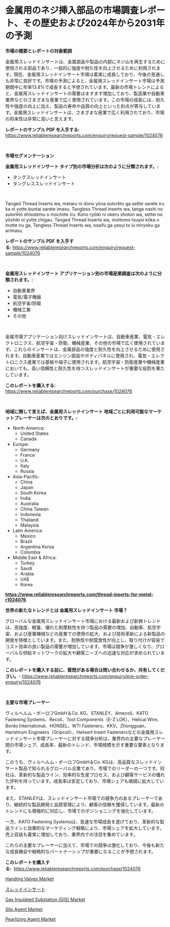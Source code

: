 <p><h1>金属用のネジ挿入部品の市場調査レポート、その歴史および2024年から2031年の予測</h1></p><p><strong>市場の概要とレポートの対象範囲</strong></p>
<p><p>金属用スレッドインサートは、金属部品や製品の内部にネジ山を再生するために使用される部品であり、一般的に強度や耐久性を向上させるために利用されます。現在、金属用スレッドインサート市場は着実に成長しており、今後の見通しも非常に良好です。市場の予測によると、金属用スレッドインサート市場は予測期間中に年率13.8%で成長すると予想されています。最新の市場トレンドによると、金属用スレッドインサートの需要はますます増加しており、製造業や自動車業界などのさまざまな産業で広く使用されています。この市場の成長には、耐久性や強度の向上に加え、製品の寿命や品質の向上といった利点が寄与しています。金属用スレッドインサートは、さまざまな産業で広く利用されており、市場の将来性は非常に高いと言えます。</p></p>
<p><strong>レポートのサンプル PDF を入手する:</strong> <a href="https://www.reliableresearchreports.com/enquiry/request-sample/1024076">https://www.reliableresearchreports.com/enquiry/request-sample/1024076</a></p>
<p>&nbsp;</p>
<p><strong>市場セグメンテーション</strong></p>
<p><strong>金属用スレッドインサート タイプ別の市場分析は次のように分類されます。:</strong></p>
<p><ul><li>タングスレッドインサート</li><li>タングレススレッドインサート</li></ul></p>
<p>&nbsp;</p>
<p><p>Tanged Thread Inserts wa, metaru ni dono yōna sutorēto ga settei sarete iru ka ni yotte buntai sarete imasu. Tangless Thread Inserts wa, tanga nashi no sutorēto shisutemu o mochiite iru. Kono ryōiki ni okeru shoton wa, settei no yōshiki ni yotte chigau. Tanged Thread Inserts wa, mottomo tsuyoi kōka o motte iru ga, Tangless Thread Inserts wa, osaifu ga yasui to iu miryoku ga arimasu.</p></p>
<p><strong>レポートのサンプル PDF を入手する:</strong>&nbsp;<a href="https://www.reliableresearchreports.com/enquiry/request-sample/1024076">https://www.reliableresearchreports.com/enquiry/request-sample/1024076</a></p>
<p>&nbsp;</p>
<p><strong> 金属用スレッドインサート アプリケーション別の市場産業調査は次のように分類されます。:</strong></p>
<p><ul><li>自動車業界</li><li>電気/電子機器</li><li>航空宇宙/防衛</li><li>機械工業</li><li>その他</li></ul></p>
<p>&nbsp;</p>
<p><p>金属市場アプリケーション向けスレッドインサートは、自動車産業、電気・エレクトロニクス、航空宇宙・防衛、機械産業、その他の市場で広く使用されています。これらのインサートは、金属部品の強度と耐久性を向上させるために使用されます。自動車産業ではエンジン部品やボディパネルに使用され、電気・エレクトロニクス産業では基板や端子に使用されます。航空宇宙・防衛産業や機械産業においても、高い信頼性と耐久性を持つスレッドインサートが重要な役割を果たしています。</p></p>
<p><strong>このレポートを購入する:</strong>&nbsp; <a href="https://www.reliableresearchreports.com/purchase/1024076">https://www.reliableresearchreports.com/purchase/1024076</a></p>
<p>&nbsp;</p>
<p><strong>地域に関して言えば、金属用スレッドインサート 地域ごとに利用可能なマーケットプレーヤーは次のとおりです。:</strong></p>
<p><ul>
    <li>
        North America:
        <ul>
            <li>United States</li>
            <li>Canada</li>
        </ul>
    </li>
    <li>
        Europe:
        <ul>
            <li>Germany</li>
            <li>France</li>
            <li>U.K.</li>
            <li>Italy</li>
            <li>Russia</li>
        </ul>
    </li>
    <li>
        Asia-Pacific:
        <ul>
            <li>China</li>
            <li>Japan</li>
            <li>South Korea</li>
            <li>India</li>
            <li>Australia</li>
            <li>China Taiwan</li>
            <li>Indonesia</li>
            <li>Thailand</li>
            <li>Malaysia</li>
        </ul>
    </li>
    <li>
        Latin America:
        <ul>
            <li>Mexico</li>
            <li>Brazil</li>
            <li>Argentina Korea</li>
            <li>Colombia</li>
        </ul>
    </li>
    <li>
        Middle East & Africa:
        <ul>
            <li>Turkey</li>
            <li>Saudi</li>
            <li>Arabia</li>
            <li>UAE</li>
            <li>Korea</li>
        </ul>
    </li>
    </ul></p>
<p><strong><a href="https://www.reliableresearchreports.com/thread-inserts-for-metal-r1024076">https://www.reliableresearchreports.com/thread-inserts-for-metal-r1024076</a></strong>&nbsp;</p>
<p><strong>世界の新たなトレンドとは 金属用スレッドインサート 市場？</strong></p>
<p><p>グローバルな金属用スレッドインサート市場における最新および新興トレンドは、高強度、軽量、優れた耐摩耗性を持つ製品の需要の増加、自動車、航空宇宙、および産業機械などの産業での使用の拡大、および技術革新による新製品の開発を特徴としています。また、耐熱性や耐腐食性が向上し、取り付けが容易でコスト効率の良い製品の需要が増加しています。市場は競争が激しくなり、グローバルな供給ネットワークの拡大や顧客ニーズへの迅速な対応が求められています。</p></p>
<p><strong>このレポートを購入する前に、質問がある場合は問い合わせるか、共有してください。</strong>- <a href="https://www.reliableresearchreports.com/enquiry/pre-order-enquiry/1024076">https://www.reliableresearchreports.com/enquiry/pre-order-enquiry/1024076</a></p>
<p>&nbsp;</p>
<p><strong>主要な市場プレーヤー</strong></p>
<p><p>ヴィルヘルム・ボーロフGmbH＆Co. KG、STANLEY、Amecoil、KATO Fastening Systems、Recoil、Tool Components（E-Z LOK）、Helical Wire、Bordo International、HONSEL、WTI Fasteners、KKV、Zhongguan、Harishrum Engineers（Gripcoil）、Helisert Insert Fastenersなどの金属用スレッドインサート市場プレーヤーに対する競争分析は、業界内の主要なプレーヤー間の市場シェア、成長率、最新のトレンド、市場規模を示す重要な要素となります。</p><p>このうち、ヴィルヘルム・ボーロフGmbH＆Co. KGは、高品質なスレッドインサート製品で知られるグローバル企業であり、市場でのリーダーの一つです。同社は、革新的な製品ライン、効率的な生産プロセス、および顧客サービスの優れた評判を持っています。成長率は安定しており、市場シェアも順調に拡大しています。</p><p>また、STANLEYは、スレッドインサート市場での競争力のあるプレーヤーであり、継続的な製品開発と品質管理により、顧客の信頼を獲得しています。最新のトレンドにも積極的に対応し、市場でのポジショニングを強化しています。</p><p>一方、KATO Fastening Systemsは、急速な市場成長を遂げており、革新的な製品ラインと効果的なマーケティング戦略により、市場シェアを拡大しています。売上収益も着実に増加しており、業界内での注目を集めています。</p><p>これらの主要なプレーヤーに加えて、市場での競争は激化しており、今後も新たな成長機会や戦略的なパートナーシップが重要になることが予想されます。</p></p>
<p><strong>このレポートを購入する:</strong>&nbsp;&nbsp;<a href="https://www.reliableresearchreports.com/purchase/1024076">https://www.reliableresearchreports.com/purchase/1024076</a></p>
<p><p><a href="https://github.com/markusgodoy/Market-Research-Report-List-3/blob/main/handing-valves-market.md">Handing Valves Market</a></p><p><a href="https://github.com/schmahlson/Market-Research-Report-List-1/blob/main/947632242466.md">スレッドインサート</a></p><p><a href="https://github.com/luckyshygirl/Market-Research-Report-List-4/blob/main/gas-insulated-substation-gis-market.md">Gas Insulated Substation (GIS) Market</a></p><p><a href="https://issuu.com/reportprime-2/docs/slip-agent-market-size-2030.pptx">Slip Agent Market</a></p><p><a href="https://issuu.com/reportprime-2/docs/pearlizing-agent-market-size-2030.pptx">Pearlizing Agent Market</a></p></p>